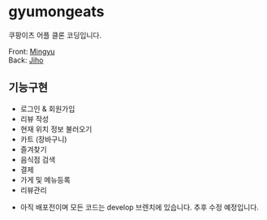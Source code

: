 # gyumongeats
쿠팡이츠 어플 클론 코딩입니다.  


Front: [Mingyu](https://github.com/Gyumong)  
Back: [Jiho](https://github.com/jiho5993)

  
## 기능구현
* 로그인 & 회원가입 
* 리뷰 작성
* 현재 위치 정보 불러오기
* 카트 (장바구니)
* 즐겨찾기
* 음식점 검색
* 결제
* 가게 및 메뉴등록
* 리뷰관리 


- 아직 배포전이며 모든 코드는 develop 브렌치에 있습니다. 추후 수정 예정입니다.
